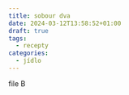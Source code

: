 ```yaml
---
title: sobour dva
date: 2024-03-12T13:58:52+01:00
draft: true
tags:
  - recepty
categories:
  - jídlo
---
```


file B
